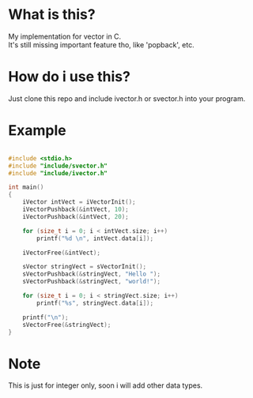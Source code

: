 # What is this?
My implementation for vector in C.\
It's still missing important feature tho, like 'popback', etc.

# How do i use this?
Just clone this repo and include ivector.h or svector.h into your program.

# Example

``` C

#include <stdio.h>
#include "include/svector.h"
#include "include/ivector.h"

int main()
{
    iVector intVect = iVectorInit();
    iVectorPushback(&intVect, 10);
    iVectorPushback(&intVect, 20);

    for (size_t i = 0; i < intVect.size; i++)
        printf("%d \n", intVect.data[i]);

    iVectorFree(&intVect);

    sVector stringVect = sVectorInit();
    sVectorPushback(&stringVect, "Hello ");
    sVectorPushback(&stringVect, "world!");

    for (size_t i = 0; i < stringVect.size; i++)
        printf("%s", stringVect.data[i]);

    printf("\n");
    sVectorFree(&stringVect);
}


```

# Note
This is just for integer only, soon i will add other data types.

